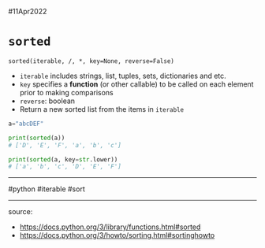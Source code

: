 #11Apr2022

# `sorted`

`sorted(iterable, /, *, key=None, reverse=False)`

- `iterable` includes strings, list, tuples, sets, dictionaries and etc.
- `key` specifies a **function** (or other callable) to be called on each element prior to making comparisons
- `reverse`: boolean 
- Return a new sorted list from the items in `iterable`

```python
a="abcDEF"

print(sorted(a))
# ['D', 'E', 'F', 'a', 'b', 'c']

print(sorted(a, key=str.lower))
# ['a', 'b', 'c', 'D', 'E', 'F']
```





---

#python #iterable #sort

---

source:

- https://docs.python.org/3/library/functions.html#sorted
- https://docs.python.org/3/howto/sorting.html#sortinghowto